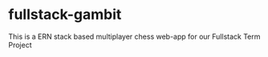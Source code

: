 # fullstack-gambit
This is a ERN stack based multiplayer chess web-app for our Fullstack Term Project
